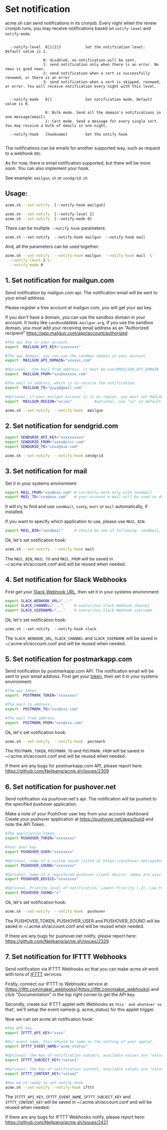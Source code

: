 # Set notification

acme.sh can send notifications in its cronjob. 
Every night when the renew cronjob runs, you may receive notifications based on `notify-level` and `notify-mode`.

```

  --notify-level  0|1|2|3           Set the notification level:  Default value is 2.

                 0: disabled, no notification will be sent.
                 1: send notification only when there is an error. No news is good news.
                 2: send notification when a cert is successfully renewed, or there is an error
                 3: send notification when a cert is skipped, renewed, or error. You will receive notification every night with this level.


  --notify-mode   0|1               Set notification mode. Default value is 0.

                  0: Bulk mode. Send all the domain's notifications in one message(email)
                  1: Cert mode. Send a message for every single cert. You may receive a bulk of emails in one night.

  --notify-hook   [hookname]        Set the notify hook


```

The notifications can be emails for another supported way, such as request to a webhook etc.

As for now,  there is email notification supported, but there will be more soon. You can also implement your hook.

See example: `mailgun.sh`  or `sendgrid.sh`


## Usage:
```sh
acme.sh --set-notify  [--notify-hook mailgun]

acme.sh --set-notify  [--notify-level 2]
acme.sh --set-notify  [--notify-mode 0]

```

There can be multiple `--notify-hook` parameters:

```
acme.sh --set-notify  --notify-hook mailgun  --notify-hook mail
```

And, all the parameters can be used together:

```sh
acme.sh --set-notify  --notify-hook mailgun  --notify-hook mail  \
  --notify-level 2 \
  --notify-mode 0

```


## 1. Set notification for mailgun.com

Send notification by mailgun.com api. The notification email will be sent to your email address.

Please register a free account at mailgun.com, you will get your api key.

If you don't have a domain, you can use the sandbox domain in your account.
It looks like `sandbox888888.mailgun.org`.
If you use the sandbox domain, you must add your receiving email address as an "Authorized recipient"
https://app.mailgun.com/app/account/authorized


```sh
#The api key in your account.
export  MAILGUN_API_KEY="xxxxxxxx"

#The api domain, you can use the sandbox domain in your account.
export  MAILGUN_API_DOMAIN="xxxxxx.com"

#Optional,  the mail from address. it must be user@MAILGUN_API_DOMAIN
export  MAILGUN_FROM="xxx@xxxxxx.com"

#The mail to address, which is to receive the notification.
export  MAILGUN_TO="yyyy@gmail.com"

#Optional, if your mailgun account is in eu region, you must set MAILGUN_REGION
export  MAILGUN_REGION="us|eu"          #optional, use "us" as default

acme.sh --set-notify  --notify-hook  mailgun
```


## 2. Set notification for sendgrid.com

```sh
export SENDGRID_API_KEY="xxxxxxxxxx"
export SENDGRID_FROM="xxxx@cccc.com"
export SENDGRID_TO="xxxx@xxx.com"

acme.sh --set-notify  --notify-hook sendgrid
```


## 3. Set notification for mail

Set it in your systems environment:

```sh
export MAIL_FROM="xxx@xxx.com" # currently work only with sendmail
export MAIL_TO="xxx@xxx.com"   # your account e-mail will be used as default if available
```

It will try to find and use `sendmail`, `ssmtp`, `mutt` or `mail` automatically, if installed.

If you want to specify which application to use,  please use `MAIL_BIN`:

```sh
export MAIL_BIN="sendmail"     # should be one of following: sendmail, ssmtp, mutt or mail
```

Ok, let's set notification hook:

```sh
acme.sh --set-notify  --notify-hook mail
```

The `MAIL_BIN`, `MAIL_TO` and `MAIL_FROM` will be saved in ~/.acme.sh/account.conf and will be reused when needed.


## 4. Set notification for Slack Webhooks

First get your [Slack Webhook URL](https://slack.com/apps/A0F7XDUAZ-incoming-webhooks), then set it in your systems environment:

```sh
export SLACK_WEBHOOK_URL="..."
export SLACK_CHANNEL="..."     # overwrites Slack Webhook channel
export SLACK_USERNAME="..."    # overwrites Slack Webhook username
```

Ok, let's set notification hook:

```
acme.sh --set-notify  --notify-hook slack
```

The `SLACK_WEBHOOK_URL`, `SLACK_CHANNEL` and `SLACK_USERNAME` will be saved in ~/.acme.sh/account.conf and will be reused when needed.


## 5. Set notification for postmarkapp.com

Send notification by postmarkapp.com API. The notification email will be sent to your email address. First get your [token](https://account.postmarkapp.com), then set it in your systems environment:

```sh
#The api token.
export  POSTMARK_TOKEN="xxxxxxxx"

#The mail to address.
export  POSTMARK_TO="xxx@xxx.com"

#The mail from address.
export  POSTMARK_FROM="xxx@xxx.com"
```

Ok, let's set notification hook:

```sh
acme.sh --set-notify  --notify-hook  postmark
```

The `POSTMARK_TOKEN`, `POSTMARK_TO` and `POSTMARK_FROM` will be saved in ~/.acme.sh/account.conf and will be reused when needed.

If there are any bugs for postmarkapp.com API, please report here: https://github.com/Neilpang/acme.sh/issues/2309

## 6. Set notification for pushover.net

Send notification via pushover.net's api. The notification will be pushed to the specified pushover application.

Make a note of your PushOver user key from your account dashboard
Create your pushover application at https://pushover.net/apps/build and note the API Token.

```sh
#The application token.
export PUSHOVER_TOKEN="xxxxxxxx"

#Your User key.
export PUSHOVER_USER="xxxxxxxx"

#Optional, name of a custom sound listed at https://pushover.net/api#sounds (Blank or not set will play default)
export PUSHOVER_SOUND="xxxxxxxx"

#Optional, name of a registered pushover client device, names are available on your dashboard. Default = "" (all devices)
export PUSHOVER_DEVICE="xxxxxxxx"

#Optional, Priority level of notification, Lowest Priority (-2), Low Priority (-1), Normal Priority (0), High Priority (1). Default=Normal Priority
export PUSHOVER_SOUND="x"
```

Ok, let's set notification hook:

```sh
acme.sh --set-notify  --notify-hook  pushover
```

The PUSHOVER_TOKEN, PUSHOVER_USER and PUSHOVER_SOUND will be saved in ~/.acme.sh/account.conf and will be reused when needed.

If there are any bugs for pushover.net notify, please report here: https://github.com/Neilpang/acme.sh/issues/2329

## 7. Set notification for IFTTT Webhooks

Send notification via IFTTT Webhooks so that you can make acme.sh work with tons of [IFTTT](https://ifttt.com) services.

Firstly, connect our IFTTT to Webhooks service at [https://ifttt.com/maker_webhooks](https://ifttt.com/maker_webhooks) and click "Documentation" in the top right corner to get the API key.

Secondly, create our IFTTT applet with Webhooks as `this' and whatever as `that', we'll setup the event name(e.g. acme_status) for this applet trigger.

Now we can set acme.sh notification hook:

```sh
#The API key.
export IFTTT_API_KEY="xxxx"

#Our event name, this should be same as the setting of your applet.
export IFTTT_EVENT_NAME="acme_status"

#Optional: the key of notification subject, available values are "value1", "value2", "value3", default "value1"
export IFTTT_SUBJECT_KEY="value1"

#Optional: the key of notification content, available values are "value1", "value2", "value3", default "value2"
export IFTTT_CONTENT_KEY="value2"

#Now we're ready to set notify hook
acme.sh --set-notify --notify-hook ifttt
```

The `IFTTT_API_KEY`, `IFTTT_EVENT_NAME`, `IFTTT_SUBJECT_KEY` and `IFTTT_CONTENT_KEY` will be saved in ~/.acme.sh/account.conf and will be reused when needed.

If there are any bugs for IFTTT Webhooks notify, please report here: https://github.com/Neilpang/acme.sh/issues/2421

